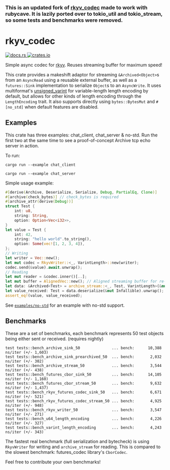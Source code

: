 ### This is an updated fork of [rkyv_codec](https://github.com/zyansheep/rkyv_codec) made to work with rubycave. It is lazily ported over to tokio_util and tokio_stream, so some tests and benchmarks were removed.

# rkyv_codec
<p>
    <a href="https://docs.rs/rkyv_codec">
        <img src="https://img.shields.io/docsrs/rkyv_codec.svg" alt="docs.rs">
    </a>
    <a href="https://crates.io/crates/rkyv_codec">
        <img src="https://img.shields.io/crates/v/rkyv_codec.svg" alt="crates.io">
    </a>
</p>

Simple async codec for [rkyv](https://github.com/rkyv/rkyv). Reuses streaming buffer for maximum speed!

This crate provides a makeshift adaptor for streaming `&Archived<Object>`s from an `AsyncRead` using a reusable external buffer, as well as a `futures::Sink` implementation to serialize `Object`s to an `AsyncWrite`.
It uses multiformat's [unsigned_varint](https://docs.rs/unsigned-varint/latest/unsigned_varint/) for variable-length length encoding by default, but allows for other kinds of length encoding through the `LengthEncoding` trait.
It also supports directly using `bytes::BytesMut` and `#[no_std]` when default features are disabled.

## Examples
This crate has three examples: chat_client, chat_server & no-std. Run the first two at the same time to see a proof-of-concept Archive tcp echo server in action.

To run:

`cargo run --example chat_client`

`cargo run --example chat_server`

Simple usage example:
```rust
#[derive(Archive, Deserialize, Serialize, Debug, PartialEq, Clone)]
#[archive(check_bytes)] // check_bytes is required
#[archive_attr(derive(Debug))]
struct Test {
    int: u8,
    string: String,
    option: Option<Vec<i32>>,
}
let value = Test {
    int: 42,
    string: "hello world".to_string(),
    option: Some(vec![1, 2, 3, 4]),
};
// Writing
let writer = Vec::new();
let mut codec = RkyvWriter::<_, VarintLength>::new(writer);
codec.send(&value).await.unwrap();
// Reading
let mut reader = &codec.inner()[..];
let mut buffer = AlignedVec::new(); // Aligned streaming buffer for re-use
let data: &Archived<Test> = archive_stream::<_, Test, VarintLength>(&mut reader, &mut buffer).await.unwrap(); // This returns a reference into the passed buffer
let value_received: Test = data.deserialize(&mut Infallible).unwrap();
assert_eq!(value, value_received);
```

See [`examples/no-std`](examples/no-std/src/main.rs) for an example with no-std support.

## Benchmarks

These are a set of benchmarks, each benchmark represents 50 test objects being either sent or received. (requires nightly)
```
test tests::bench_archive_sink_50              ... bench:      10,388 ns/iter (+/- 1,603)
test tests::bench_archive_sink_prearchived_50  ... bench:       2,032 ns/iter (+/- 302)
test tests::bench_archive_stream_50            ... bench:       3,544 ns/iter (+/- 438)
test tests::bench_futures_cbor_sink_50         ... bench:      14,105 ns/iter (+/- 1,160)
test tests::bench_futures_cbor_stream_50       ... bench:       9,632 ns/iter (+/- 1,437)
test tests::bench_rkyv_futures_codec_sink_50   ... bench:       6,671 ns/iter (+/- 521)
test tests::bench_rkyv_futures_codec_stream_50 ... bench:       4,925 ns/iter (+/- 948)
test tests::bench_rkyv_writer_50               ... bench:       3,547 ns/iter (+/- 271)
test tests::bench_u64_length_encoding          ... bench:       4,226 ns/iter (+/- 327)
test tests::bench_varint_length_encoding       ... bench:       4,243 ns/iter (+/- 343)
```
The fastest real benchmark (full serialization and bytecheck) is using `RkyvWriter` for writing and `archive_stream` for reading.
This is compared to the slowest benchmark: futures_codec library's `CborCodec`.

Feel free to contribute your own benchmarks!
